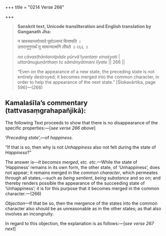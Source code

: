 +++
title = "0214 Verse 266"

+++
> **Sanskrit text, Unicode transliteration and English translation by Ganganath Jha:** 
>
> न चावस्थान्तरोत्पादे पूर्वाऽत्यन्तं विनश्यति ।  
> उत्तरानुगुणार्थं तु सामान्यात्मनि लीयते ॥ २६६ ॥ 
>
> *na cāvasthāntarotpāde pūrvā'tyantaṃ vinaśyati* \|  
> *uttarānuguṇārthaṃ tu sāmānyātmani līyate* \|\| 266 \|\| 
>
> “Even on the appearance of a new state, the preceding state is not entirely destroyed; it becomes merged into the common character, in order to help the appearance of the next state.” [Ślokavārtika, page 596]—(266)



## Kamalaśīla’s commentary (tattvasaṃgrahapañjikā):

The following Text proceeds to show that there is no disappearance of the specific properties:—[*see verse 266 above*]

‘*Preceding state*’,—of *happiness*.

“If that is so, then why is not *Unhappiness* also not felt during the state of *Happiness*?”

The answer is—*It becomes merged*, *etc. etc*.—While the state of ‘Happiness’ remains in its own form, the other state, of ‘Unhappiness’, does not appear; it remains merged in the *common character*, which permeates through all states,—such as *being sentient*, *being substance* and so on; and thereby renders possible the appearance of the succeeding state of ‘Unhappiness’; it is for this purpose that it becomes merged in the common character.—(266)

*Objection*—If that be so, then the mergence of the states into the common character also should be as unreasonable as in the other states; as that also involves an incongruity.

In regard to this objection, the explanation is as follows:—[*see verse 267 next*]



